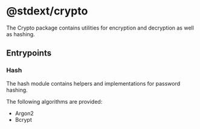 # @stdext/crypto

The Crypto package contains utilities for encryption and decryption as well as
hashing.

## Entrypoints

### Hash

The hash module contains helpers and implementations for password hashing.

The following algorithms are provided:

- Argon2
- Bcrypt
